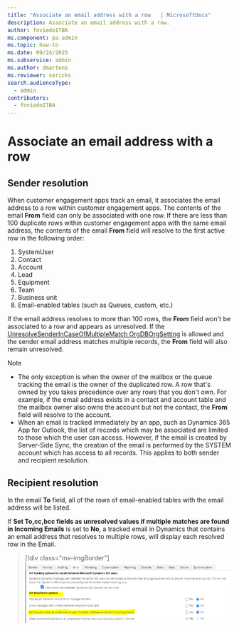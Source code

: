 ```yaml
---
title: "Associate an email address with a row   | MicrosoftDocs"
description: Associate an email address with a row. 
author: foviedoITBA
ms.component: pa-admin
ms.topic: how-to
ms.date: 09/24/2025
ms.subservice: admin
ms.author: dmartens
ms.reviewer: sericks
search.audienceType: 
  - admin
contributors:
  - foviedoITBA
---
```


# Associate an email address with a row

## Sender resolution

When customer engagement apps track an email, it associates the email address to a row within customer engagement apps. The contents of the email **From** field can only be associated with one row. If there are less than 100 duplicate rows within customer engagement apps with the same email address, the contents of the email **From** field will resolve to the first active row in the following order:

1. SystemUser
2. Contact
3. Account
4. Lead
5. Equipment
6. Team
7. Business unit
8. Email-enabled tables (such as Queues, custom, etc.)

If the email address resolves to more than 100 rows, the **From** field won't be associated to a row and appears as unresolved. If the [UnresolveSenderInCaseOfMultipleMatch OrgDBOrgSetting](OrgDbOrgSettings.md) is allowed and the sender email address matches multiple records, the **From** field will also remain unresolved.

> [!NOTE]
> - The only exception is when the owner of the mailbox or the queue tracking the email is the owner of the duplicated row. A row that's owned by you takes precedence over any rows that you don't own. For example, if the email address exists in a contact and account table and the mailbox owner also owns the account but not the contact, the **From** field will resolve to the account.
> - When an email is tracked immediately by an app, such as Dynamics 365 App for Outlook, the list of records which may be associated are limited to those which the user can access. However, if the email is created by Server-Side Sync, the creation of the email is performed by the SYSTEM account which has access to all records. This applies to both sender and recipient resolution.

## Recipient resolution

In the email **To** field,  all of the rows of email-enabled tables with the email address will be listed.

If **Set To,cc,bcc fields as unresolved values if multiple matches are found in Incoming Emails** is set to **No**, a tracked email in Dynamics that contains an email address that resolves to multiple rows, will display each resolved row in the Email.


   > [!div class="mx-imgBorder"] 
   > ![Set email form options.](media/email-filter-image6.png)
